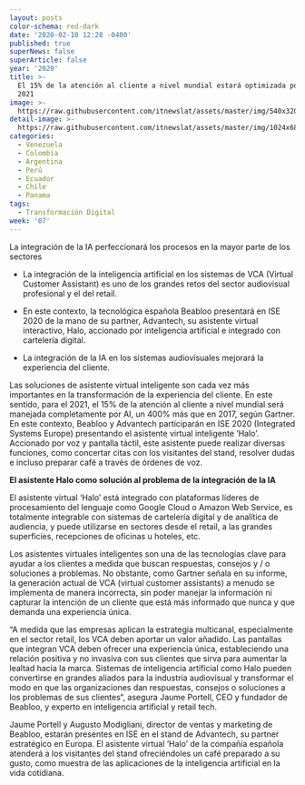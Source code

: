 ```yaml
---
layout: posts
color-schema: red-dark
date: '2020-02-10 12:28 -0400'
published: true
superNews: false
superArticle: false
year: '2020'
title: >-
  El 15% de la atención al cliente a nivel mundial estará optimizada por IA para
  2021
image: >-
  https://raw.githubusercontent.com/itnewslat/assets/master/img/540x320/Usuarios-Inteligencia-Artificial-p.jpg
detail-image: >-
  https://raw.githubusercontent.com/itnewslat/assets/master/img/1024x680/Usuarios-Inteligencia-Artificial-g.jpg
categories:
  - Venezuela
  - Colombia
  - Argentina
  - Perú
  - Ecuador
  - Chile
  - Panama
tags:
  - Transformación Digital
week: '07'
---
```

La integración de la IA perfeccionará los procesos en la mayor parte de los sectores

- La integración de la inteligencia artificial en los sistemas de VCA (Virtual Customer Assistant) es uno de los grandes retos del sector audiovisual profesional y el del retail.
  
- En este contexto, la tecnológica española Beabloo presentará en ISE 2020 de la mano de su partner, Advantech, su asistente virtual interactivo, Halo, accionado por inteligencia artificial e integrado con cartelería digital.
 
- La integración de la IA en los sistemas audiovisuales mejorará la experiencia del cliente.

Las soluciones de asistente virtual inteligente son cada vez más importantes en la transformación de la experiencia del cliente. En este sentido, para el 2021, el 15% de la atención al cliente a nivel mundial será manejada completamente por AI, un 400% más que en 2017, según Gartner. En este contexto, Beabloo y Advantech participarán en ISE 2020 (Integrated Systems Europe) presentando el asistente virtual inteligente ‘Halo’. Accionado por voz y pantalla táctil, este asistente puede realizar diversas funciones, como concertar citas con los visitantes del stand, resolver dudas e incluso preparar café a través de órdenes de voz.
 
**El asistente Halo como solución al problema de la integración de la IA**
 
El asistente virtual ‘Halo’ está integrado con plataformas líderes de procesamiento del lenguaje como Google Cloud o Amazon Web Service, es totalmente integrable con sistemas de cartelería digital y de analítica de audiencia, y puede utilizarse en sectores desde el retail, a las grandes superficies, recepciones de oficinas u hoteles, etc.
 
Los asistentes virtuales inteligentes son una de las tecnologías clave para ayudar a los clientes a medida que buscan respuestas, consejos y / o soluciones a problemas. No obstante, como Gartner señala en su informe, la generación actual de VCA (virtual customer assistants) a menudo se implementa de manera incorrecta, sin poder manejar la información ni capturar la intención de un cliente que está más informado que nunca y que demanda una experiencia única.
 
“A medida que las empresas aplican la estrategia multicanal, especialmente en el sector retail, los VCA deben aportar un valor añadido. Las pantallas que integran VCA deben ofrecer una experiencia única, estableciendo una relación positiva y no invasiva con sus clientes que sirva para aumentar la lealtad hacia la marca. Sistemas de inteligencia artificial como Halo pueden convertirse en grandes aliados para la industria audiovisual y transformar el modo en que las organizaciones dan respuestas, consejos o soluciones a los problemas de sus clientes“, asegura Jaume Portell, CEO y fundador de Beabloo, y experto en inteligencia artificial y retail tech. 
 
Jaume Portell y Augusto Modigliani, director de ventas y marketing de Beabloo, estarán presentes en ISE en el stand de Advantech, su partner estratégico en Europa. El asistente virtual ‘Halo’ de la compañía española atenderá a los visitantes del stand ofreciéndoles un café preparado a su gusto, como muestra de las aplicaciones de la inteligencia artificial en la vida cotidiana.